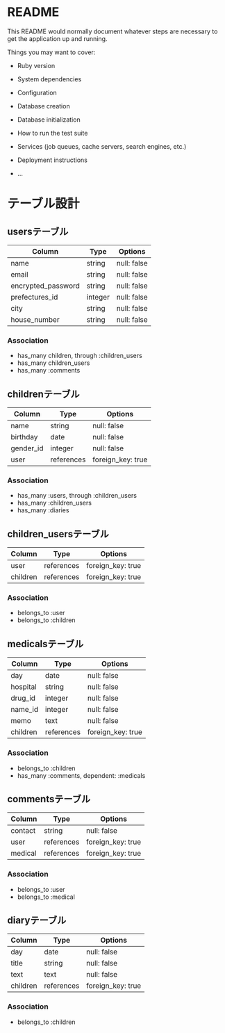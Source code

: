# README

This README would normally document whatever steps are necessary to get the
application up and running.

Things you may want to cover:

* Ruby version

* System dependencies

* Configuration

* Database creation

* Database initialization

* How to run the test suite

* Services (job queues, cache servers, search engines, etc.)

* Deployment instructions

* ...

# テーブル設計
## usersテーブル
| Column              | Type     | Options     |
|---------------------|----------|-------------|
| name                | string   | null: false |
| email               | string   | null: false |
| encrypted_password  | string   | null: false | 
| prefectures_id      | integer  | null: false |
| city                | string   | null: false |
| house_number        | string   | null: false |         

### Association
- has_many children, through :children_users
- has_many children_users
- has_many :comments

## childrenテーブル
| Column              | Type       | Options           |
|---------------------|------------|-------------------|
| name                | string     | null: false       |
| birthday            | date       | null: false       | 
| gender_id           | integer    | null: false       |
| user                | references | foreign_key: true |
### Association
- has_many :users, through :children_users
- has_many :children_users
- has_many :diaries

## children_usersテーブル
| Column              | Type       | Options           |
|---------------------|------------|-------------------|
| user                | references | foreign_key: true |
| children            | references | foreign_key: true |
### Association
- belongs_to :user
- belongs_to :children

## medicalsテーブル
| Column              | Type       | Options           |
|---------------------|------------|-------------------|
| day                 | date       | null: false       |
| hospital            | string     | null: false       |
| drug_id             | integer    | null: false       |
| name_id             | integer    | null: false       |
| memo                | text       | null: false       |
| children            | references | foreign_key: true |
### Association
- belongs_to :children
- has_many :comments, dependent: :medicals

## commentsテーブル
| Column              | Type       | Options           |
|---------------------|------------|-------------------|
| contact             | string     | null: false       |
| user                | references | foreign_key: true |
| medical             | references | foreign_key: true |
### Association
- belongs_to :user
- belongs_to :medical

## diaryテーブル
| Column              | Type       | Options           |
|---------------------|------------|-------------------|
| day                 | date       | null: false       |
| title               | string     | null: false       |
| text                | text       | null: false       |
| children            | references | foreign_key: true |
### Association
- belongs_to :children

